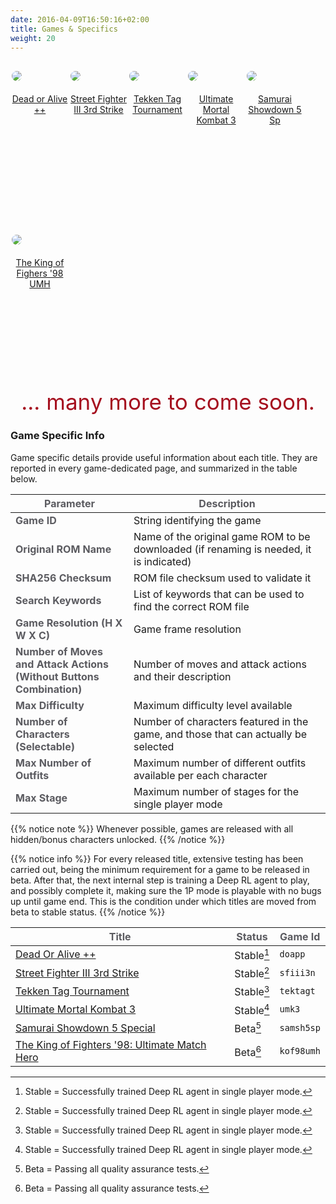 ```yaml
---
date: 2016-04-09T16:50:16+02:00
title: Games & Specifics
weight: 20
---
```


<div style="display:block; width:100%;">
  <figure style="padding:2px; margin-right:auto; margin-left:auto; float:left; min-width:90px; max-width:15.0%; min-height:230px;">
   <a href="./doapp/"><img style="margin-top:0px; margin-bottom: 20px; border-radius: 10px;" src="../../images/envs/doapp.jpg"/>
   <figcaption align="middle">Dead or Alive ++</figcaption></a>
  </figure>
  <figure style="padding:2px; margin-right:auto; margin-left:auto; float:left; min-width:90px; max-width:15.0%; min-height:230px;">
   <a href="./sfiii3n/"><img style="margin-top:0px; margin-bottom: 20px; border-radius: 10px;" src="../../images/envs/sfiii3n.jpg"/>
   <figcaption align="middle">Street Fighter III 3rd Strike</figcaption></a>
  </figure>
  <figure style="padding:2px; margin-right:auto; margin-left:auto; float:left; min-width:90px; max-width:15.0%; min-height:230px;">
   <a href="./tektagt/"><img style="margin-top:0px; margin-bottom: 20px; border-radius: 10px;" src="../../images/envs/tektagt.jpg"/>
   <figcaption align="middle">Tekken Tag Tournament</figcaption></a>
  </figure>
  <figure style="padding:2px; margin-right:auto; margin-left:auto; float:left; min-width:90px; max-width:15.0%; min-height:230px;">
   <a href="./umk3/"><img style="margin-top:0px; margin-bottom: 20px; border-radius: 10px;" src="../../images/envs/umk3.jpg"/>
   <figcaption align="middle">Ultimate Mortal Kombat 3</figcaption></a>
  </figure>
  <figure style="padding:2px; margin-right:auto; margin-left:auto; float:left; min-width:90px; max-width:15.0%; min-height:230px;">
   <a href="./samsh5sp/"><img style="margin-top:0px; margin-bottom: 20px; border-radius: 10px;" src="../../images/envs/samsh5sp.jpg"/>
   <figcaption align="middle">Samurai Showdown 5 Sp</figcaption></a>
  </figure>
  <figure style="padding:2px; margin-right:auto; margin-left:auto; float:left; min-width:90px; max-width:15.0%; min-height:230px;">
   <a href="./kof98umh/"><img style="margin-top:0px; margin-bottom: 20px; border-radius: 10px;" src="../../images/envs/kof98umh.jpg"/>
   <figcaption align="middle">The King of Fighers '98 UMH</figcaption></a>
  </figure>
</div>

<div>
<p style="font-size:35px;  margin-bottom:20px; text-align:center; color: #a5101f; clear:both;">... many more to come soon.</p>

### Game Specific Info

Game specific details provide useful information about each title. They are reported in every game-dedicated page, and summarized in the table below.

| <strong><span style="color:#5B5B60;">Parameter</span></strong>                                                           | <strong><span style="color:#5B5B60;">Description</span></strong>                        |
| ------------------------------------------------------------------------------------------------------------------------ | --------------------------------------------------------------------------------------- |
| <strong><span style="color:#5B5B60;">Game ID</span></strong>                                                             | String identifying the game                                                             |
| <strong><span style="color:#5B5B60;">Original ROM Name</span></strong>                                                   | Name of the original game ROM to be downloaded (if renaming is needed, it is indicated) |
| <strong><span style="color:#5B5B60;">SHA256 Checksum</span></strong>                                                     | ROM file checksum used to validate it                                                   |
| <strong><span style="color:#5B5B60;">Search Keywords</span></strong>                                                     | List of keywords that can be used to find the correct ROM file                          |
| <strong><span style="color:#5B5B60;">Game Resolution (H X W X C)</span></strong>                                         | Game frame resolution                                                                   |
| <strong><span style="color:#5B5B60;">Number of Moves and Attack Actions<br>(Without Buttons Combination)</span></strong> | Number of moves and attack actions and their description                                |
| <strong><span style="color:#5B5B60;">Max Difficulty</span></strong>                                                      | Maximum difficulty level available                                                      |
| <strong><span style="color:#5B5B60;">Number of Characters (Selectable)</span></strong>                                   | Number of characters featured in the game, and those that can actually be selected      |
| <strong><span style="color:#5B5B60;">Max Number of Outfits</span></strong>                                               | Maximum number of different outfits available per each character                        |
| <strong><span style="color:#5B5B60;">Max Stage</span></strong>                                                           | Maximum number of stages for the single player mode                                     |

{{% notice note %}}
Whenever possible, games are released with all hidden/bonus characters unlocked.
{{% /notice %}}

{{% notice info %}}
For every released title, extensive testing has been carried out, being the minimum requirement for a game to be released in beta. After that, the next internal step is training a Deep RL agent to play, and possibly complete it, making sure the 1P mode is playable with no bugs up until game end. This is the condition under which titles are moved from beta to stable status.
{{% /notice %}}

</div>

| <strong><span style="color:#5B5B60;">Title</span></strong>              | <strong><span style="color:#5B5B60;">Status</span></strong> | <strong><span style="color:#5B5B60;">Game Id</span></strong> |
| ----------------------------------------------------------------------- | ----------------------------------------------------------- | ------------------------------------------------------------ |
| <a href="./doapp/">Dead Or Alive ++</a>                                 | Stable[^1]                                                  | `doapp`                                                      |
| <a href="./sfiii3n/">Street Fighter III 3rd Strike</a>                  | Stable[^1]                                                  | `sfiii3n`                                                    |
| <a href="./tektagt/">Tekken Tag Tournament</a>                          | Stable[^1]                                                  | `tektagt`                                                    |
| <a href="./umk3/">Ultimate Mortal Kombat 3</a>                          | Stable[^1]                                                  | `umk3`                                                       |
| <a href="./samsh5sp/">Samurai Showdown 5 Special</a>                    | Beta[^2]                                                    | `samsh5sp`                                                   |
| <a href="./kof98umh/">The King of Fighters '98: Ultimate Match Hero</a> | Beta[^2]                                                    | `kof98umh`                                                   |

[^1]: Stable = Successfully trained Deep RL agent in single player mode.
[^2]: Beta = Passing all quality assurance tests.

